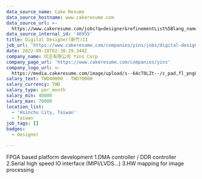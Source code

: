 ```yaml
---
data_source_name: Cake Resume
data_source_hostname: www.cakeresume.com
data_source_url: >-
  https://www.cakeresume.com/jobs?q=designer&refinementList%5Blang_name%5D%5B0%5D=English&refinementList%5Bsalary_type%5D=per_year
data_source_internal_id: '46955'
title: Digital Designer(新竹)II
job_url: 'https://www.cakeresume.com/companies/yins/jobs/digital-designer-hsinchu-ii'
date: 2022-09-28T02:38:29.344Z
company_name: 印正有限公司 Yins Corp
company_page_url: 'https://www.cakeresume.com/companies/yins'
company_logo_url: >-
  https://media.cakeresume.com/image/upload/s--64cT0LZt--/c_pad,fl_png8,h_200,w_200/v1660628896/ko14owv2xye7mbuzfgu3.png
salary_text: TWD40000 - TWD70000
salary_currency: TWD
salary_type: per_month
salary_min: 40000
salary_max: 70000
location_list:
  - 'Hsinchu City, Taiwan'
  - Taiwan
job_tags: []
badges:
  - Designer

---
```


FPGA based platform development 1.DMA controller / DDR controller 2.Serial high speed IO interface (MIPI/LVDS…) 3.HW mapping for image processing